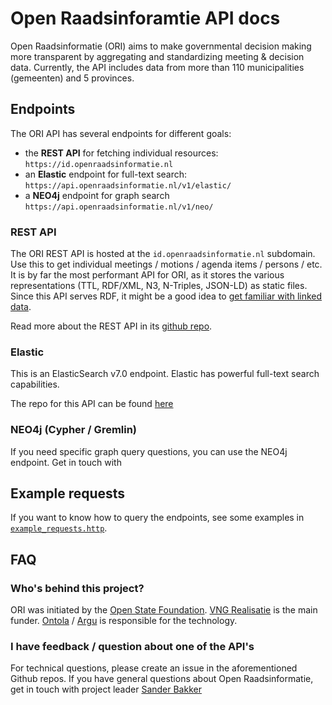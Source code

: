 # Open Raadsinforamtie API docs

Open Raadsinformatie (ORI) aims to make governmental decision making more transparent
by aggregating and standardizing meeting & decision data.
Currently, the API includes data from more than 110 municipalities (gemeenten) and 5 provinces.

## Endpoints

The ORI API has several endpoints for different goals:

- the **REST API** for fetching individual resources: `https://id.openraadsinformatie.nl`
- an **Elastic** endpoint for full-text search: `https://api.openraadsinformatie.nl/v1/elastic/`
- a **NEO4j** endpoint for graph search `https://api.openraadsinformatie.nl/v1/neo/`

### REST API

The ORI REST API is hosted at the `id.openraadsinformatie.nl` subdomain.
Use this to get individual meetings / motions / agenda items / persons / etc.
It is by far the most performant API for ORI, as it stores the various representations (TTL, RDF/XML, N3, N-Triples, JSON-LD) as static files.
Since this API serves RDF, it might be a good idea to [get familiar with linked data](https://ontola.io/what-is-linked-data/).

Read more about the REST API in its [github repo](https://github.com/ontola/ori_api).

### Elastic

This is an ElasticSearch v7.0 endpoint.
Elastic has powerful full-text search capabilities.

The repo for this API can be found [here](https://github.com/openstate/open-raadsinformatie)

### NEO4j (Cypher / Gremlin)

If you need specific graph query questions, you can use the NEO4j endpoint.
Get in touch with

## Example requests

If you want to know how to query the endpoints, see some examples in [`example_requests.http`](/example_requests.http).

## FAQ

### Who's behind this project?

ORI was initiated by the [Open State Foundation](https://openstate.eu).
[VNG Realisatie](https://www.vngrealisatie.nl/producten/pilots-open-raadsinformatie) is the main funder.
[Ontola](https://ontola.io) / [Argu](https://argu.co) is responsible for the technology.

### I have feedback / question about one of the API's

For technical questions, please create an issue in the aforementioned Github repos.
If you have general questions about Open Raadsinformatie, get in touch with project leader [Sander Bakker](mailto:sander.bakker@vng.nl)
